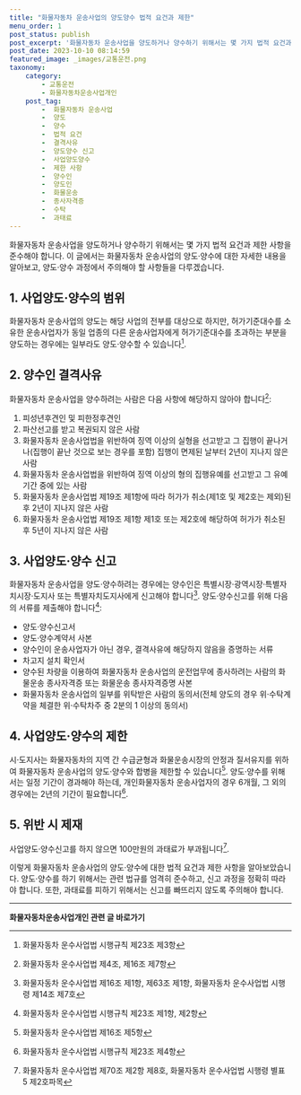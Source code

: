 ```yaml
---
title: "화물자동차 운송사업의 양도양수 법적 요건과 제한"
menu_order: 1
post_status: publish
post_excerpt: '화물자동차 운송사업을 양도하거나 양수하기 위해서는 몇 가지 법적 요건과 제한 사항을 준수해야 합니다. 이 글에서는 화물자동차 운송사업의 양도 양수에 대한 자세한 내용을 알아보고, 양도 양수 과정에서 주의해야 할 사항들을 다루겠습니다.'
post_date: 2023-10-10 08:14:59
featured_image: _images/교통운전.png
taxonomy:
    category:
        - 교통운전
        - 화물자동차운송사업개인
    post_tag:
        -  화물자동차 운송사업
        -  양도
        -  양수
        -  법적 요건
        -  결격사유
        -  양도양수 신고
        -  사업양도양수
        -  제한 사항
        -  양수인
        -  양도인
        -  화물운송
        -  종사자격증
        -  수탁
        -  과태료
---
```



화물자동차 운송사업을 양도하거나 양수하기 위해서는 몇 가지 법적 요건과 제한 사항을 준수해야 합니다. 이 글에서는 화물자동차 운송사업의 양도·양수에 대한 자세한 내용을 알아보고, 양도·양수 과정에서 주의해야 할 사항들을 다루겠습니다.

## 1. 사업양도·양수의 범위

화물자동차 운송사업의 양도는 해당 사업의 전부를 대상으로 하지만, 허가기준대수를 소유한 운송사업자가 동일 업종의 다른 운송사업자에게 허가기준대수를 초과하는 부분을 양도하는 경우에는 일부라도 양도·양수할 수 있습니다[^1]. 

## 2. 양수인 결격사유

화물자동차 운송사업을 양수하려는 사람은 다음 사항에 해당하지 않아야 합니다[^2]:
1. 피성년후견인 및 피한정후견인
2. 파산선고를 받고 복권되지 않은 사람
3. 화물자동차 운송사업법을 위반하여 징역 이상의 실형을 선고받고 그 집행이 끝나거나(집행이 끝난 것으로 보는 경우를 포함) 집행이 면제된 날부터 2년이 지나지 않은 사람
4. 화물자동차 운송사업법을 위반하여 징역 이상의 형의 집행유예를 선고받고 그 유예기간 중에 있는 사람
5. 화물자동차 운송사업법 제19조 제1항에 따라 허가가 취소(제1호 및 제2호는 제외)된 후 2년이 지나지 않은 사람
6. 화물자동차 운송사업법 제19조 제1항 제1호 또는 제2호에 해당하여 허가가 취소된 후 5년이 지나지 않은 사람

## 3. 사업양도·양수 신고

화물자동차 운송사업을 양도·양수하려는 경우에는 양수인은 특별시장·광역시장·특별자치시장·도지사 또는 특별자치도지사에게 신고해야 합니다[^3]. 양도·양수신고를 위해 다음의 서류를 제출해야 합니다[^4]:
- 양도·양수신고서
- 양도·양수계약서 사본
- 양수인이 운송사업자가 아닌 경우, 결격사유에 해당하지 않음을 증명하는 서류
- 차고지 설치 확인서
- 양수된 차량을 이용하여 화물자동차 운송사업의 운전업무에 종사하려는 사람의 화물운송 종사자격증 또는 화물운송 종사자격증명 사본
- 화물자동차 운송사업의 일부를 위탁받은 사람의 동의서(전체 양도의 경우 위·수탁계약을 체결한 위·수탁차주 중 2분의 1 이상의 동의서)

## 4. 사업양도·양수의 제한

시·도지사는 화물자동차의 지역 간 수급균형과 화물운송시장의 안정과 질서유지를 위하여 화물자동차 운송사업의 양도·양수와 합병을 제한할 수 있습니다[^5]. 양도·양수를 위해서는 일정 기간이 경과해야 하는데, 개인화물자동차 운송사업자의 경우 6개월, 그 외의 경우에는 2년의 기간이 필요합니다[^6].

## 5. 위반 시 제재

사업양도·양수신고를 하지 않으면 100만원의 과태료가 부과됩니다[^7].

이렇게 화물자동차 운송사업의 양도·양수에 대한 법적 요건과 제한 사항을 알아보았습니다. 양도·양수를 하기 위해서는 관련 법규를 엄격히 준수하고, 신고 과정을 정확히 따라야 합니다. 또한, 과태료를 피하기 위해서는 신고를 빠뜨리지 않도록 주의해야 합니다.

[^1]: 화물자동차 운수사업법 시행규칙 제23조 제3항
[^2]: 화물자동차 운수사업법 제4조, 제16조 제7항
[^3]: 화물자동차 운수사업법 제16조 제1항, 제63조 제1항, 화물자동차 운수사업법 시행령 제14조 제7호
[^4]: 화물자동차 운수사업법 시행규칙 제23조 제1항, 제2항
[^5]: 화물자동차 운수사업법 제16조 제5항
[^6]: 화물자동차 운수사업법 시행규칙 제23조 제4항
[^7]: 화물자동차 운수사업법 제70조 제2항 제8호, 화물자동차 운수사업법 시행령 별표 5 제2호파목

<!-- wp:separator -->
<hr class="wp-block-separator has-alpha-channel-opacity"/>
<!-- /wp:separator -->

<!-- wp:group {"backgroundColor":"base","layout":{"type":"constrained"}} -->
<div class="wp-block-group has-base-background-color has-background"><!-- wp:paragraph {"align":"center","fontSize":"medium"} -->
<p class="has-text-align-center has-large-font-size"><strong>화물자동차운송사업개인 관련 글 바로가기</strong></p>
<!-- /wp:paragraph -->


<!-- wp:latest-posts
{"categories":[{"id":2053,"count":19,"description":"","link":"https://uknowlaw.com/category/%ed%99%94%eb%ac%bc%ec%9e%90%eb%8f%99%ec%b0%a8%ec%9a%b4%ec%86%a1%ec%82%ac%ec%97%85%ea%b0%9c%ec%9d%b8/","name":"화물자동차운송사업개인","slug":"화물자동차운송사업개인","taxonomy":"category","parent":0,"meta":[],"_links":{"self":[{"href":"https://uknowlaw.com/wp-json/wp/v2/categories/2053"}],"collection":[{"href":"https://uknowlaw.com/wp-json/wp/v2/categories"}],"about":[{"href":"https://uknowlaw.com/wp-json/wp/v2/taxonomies/category"}],"wp:post_type":[{"href":"https://uknowlaw.com/wp-json/wp/v2/posts?categories=2053"}],"curies":[{"name":"wp","href":"https://api.w.org/{rel}","templated":true}]}}],"postsToShow":100,"excerptLength":28,"postLayout":"grid","columns":2,"featuredImageAlign":"left","featuredImageSizeSlug":"large","fontSize":"small"} /--></div>
<!-- /wp:group -->